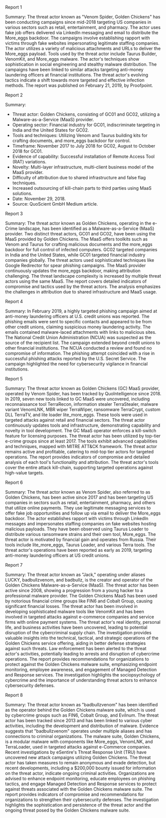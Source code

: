 
Report 1

Summary:
The threat actor known as "Venom Spider, Golden Chickens" has been conducting campaigns since mid-2018 targeting US companies in various sectors such as retail, entertainment, and pharmacy. The actor uses fake job offers delivered via LinkedIn messaging and email to distribute the More_eggs backdoor. The campaigns involve establishing rapport with victims through fake websites impersonating legitimate staffing companies. The actor utilizes a variety of malicious attachments and URLs to deliver the More_eggs payload. Tools used by the threat actor include Taurus Builder, VenomKit, and More_eggs malware. The actor's techniques show sophistication in social engineering and stealthy malware distribution. The campaigns have been linked to similar attacks targeting anti-money laundering officers at financial institutions. The threat actor's evolving tactics indicate a shift towards more targeted and effective infection methods. The report was published on February 21, 2019, by Proofpoint.





Report 2

Summary:
- Threat actor: Golden Chickens, consisting of GC01 and GC02, utilizing a Malware-as-a-Service (MaaS) provider.
- Operating sector: Financial industry for GC01, indiscriminate targeting in India and the United States for GC02.
- Tools and techniques: Utilizing Venom and Taurus building kits for crafting documents, and more_eggs backdoor for control.
- Timeframe: November 2017 to July 2018 for GC02, August to October 2018 for GC01.
- Evidence of capability: Successful installation of Remote Access Tool (RAT) variations.
- Novelty: Multi-layer infrastructure, multi-client business model of the MaaS provider.
- Difficulty of attribution due to shared infrastructure and false flag techniques.
- Increased outsourcing of kill-chain parts to third parties using MaaS solutions.
- Date: November 29, 2018.
- Source: QuoScient GmbH Medium article.





Report 3

Summary:
The threat actor known as Golden Chickens, operating in the e-Crime landscape, has been identified as a Malware-as-a-Service (MaaS) provider. Two distinct threat actors, GC01 and GC02, have been using the MaaS provided by Golden Chickens. The MaaS offers toolkits such as Venom and Taurus for crafting malicious documents and the more_eggs backdoor for full control of infected computers. GC02 targeted companies in India and the United States, while GC01 targeted financial industry companies globally. The threat actors used sophisticated techniques like Google Redirector for spear phishing campaigns. The MaaS provider continuously updates the more_eggs backdoor, making attribution challenging. The threat landscape complexity is increased by multiple threat actors using the same MaaS. The report covers detailed indicators of compromise and tactics used by the threat actors. The analysis emphasizes the challenges in attribution due to shared infrastructure and MaaS usage.





Report 4

Summary:
In February 2019, a highly targeted phishing campaign aimed at anti-money laundering officers at U.S. credit unions was reported. The phishing emails were sent to specific contacts and appeared to be from other credit unions, claiming suspicious money laundering activity. The emails contained malware-laced attachments with links to malicious sites. The National Credit Union Administration (NCUA) was suspected as the source of the recipient list. The campaign extended beyond credit unions to other financial institutions. The NCUA conducted a review and found no compromise of information. The phishing attempt coincided with a rise in successful phishing attacks reported by the U.S. Secret Service. The campaign highlighted the need for cybersecurity vigilance in financial institutions.





Report 5

Summary:
The threat actor known as Golden Chickens (GC) MaaS provider, operated by Venom Spider, has been tracked by QuoIntelligence since 2018. In 2019, seven new tools linked to GC MaaS were uncovered, including reconnaissance tool TerraRecon, information stealer TerraStealer, malware variant VenomLNK, MBR wiper TerraWiper, ransomware TerraCrypt, custom DLL TerraTV, and lite loader lite_more_eggs. These tools were used in targeted attacks against retail and financial sectors. The threat actor continuously updates tools and infrastructure, demonstrating capability and novelty in tool development. The GC MaaS operator enforces a kill-switch feature for licensing purposes. The threat actor has been utilized by top-tier e-crime groups since at least 2017. The tools exhibit advanced capabilities and techniques, mapped with MITRE ATT&CK framework. The threat actor remains active and profitable, catering to mid-top tier actors for targeted operations. The report provides indicators of compromise and detailed analysis of each tool's functionality and attribution. The threat actor's tools cover the entire attack kill-chain, supporting targeted operations against high-value targets.





Report 6

Summary:
The threat actor known as Venom Spider, also referred to as Golden Chickens, has been active since 2017 and has been targeting US companies in sectors such as retail, entertainment, pharmacy, and others that utilize online payments. They use legitimate messaging services to offer fake job opportunities and follow up via email to deliver the More_eggs backdoor. The actor establishes rapport with victims through LinkedIn messages and impersonates staffing companies on fake websites hosting malicious payloads. They have been observed using Taurus Loader to distribute various ransomware strains and their own tool, More_eggs. The threat actor is motivated by financial gain and operates from Russia. Their tools include lite_more_eggs, Taurus Loader, and various Terra tools. The threat actor's operations have been reported as early as 2019, targeting anti-money laundering officers at US credit unions.





Report 7

Summary:
The threat actor known as "Jack," operating under aliases LUCKY, badbullzvenom, and badbullz, is the creator and operator of the Golden Chickens Malware-as-a-Service (MaaS). The threat actor has been active since 2008, showing a progression from a young hacker to a professional malware provider. The Golden Chickens MaaS has been used by notorious financial crime groups like FIN6 and Cobalt Group, causing significant financial losses. The threat actor has been involved in developing sophisticated malware tools like VenomKit and has been involved in targeted attacks against e-commerce companies and service firms with online payment systems. The threat actor's real identity, personal life, and business activities have been uncovered, leading to potential disruption of the cybercriminal supply chain. The investigation provides valuable insights into the technical, tactical, and strategic operations of the Golden Chickens service offering, aiding in better defense strategies against such threats. Law enforcement has been alerted to the threat actor's activities, potentially leading to arrests and disruption of cybercrime operations. The report provides recommendations for organizations to protect against the Golden Chickens malware suite, emphasizing endpoint monitoring, employee awareness, and engagement of Managed Detection and Response services. The investigation highlights the sociopsychology of cybercrime and the importance of understanding threat actors to enhance cybersecurity defenses.





Report 8

Summary:
The threat actor known as "badbullzvenom" has been identified as the operator behind the Golden Chickens malware suite, which is used by cybercrime groups such as FIN6, Cobalt Group, and Evilnum. The threat actor has been tracked since 2013 and has been linked to various cyber activities, including the development and distribution of malware. Evidence suggests that "badbullzvenom" operates under multiple aliases and has connections to criminal organizations. The malware suite, Golden Chickens, is a modular malware with components like More_eggs, VenomLNK, and TerraLoader, used in targeted attacks against e-Commerce companies. Recent investigations by eSentire's Threat Response Unit (TRU) have uncovered new attack campaigns utilizing Golden Chickens. The threat actor has taken measures to remain anonymous and evade detection, but recent developments, including a $200,000 bounty issued for information on the threat actor, indicate ongoing criminal activities. Organizations are advised to enhance endpoint monitoring, educate employees on phishing tactics, and engage Managed Detection and Response services to protect against threats associated with the Golden Chickens malware suite. The report provides indicators of compromise and recommendations for organizations to strengthen their cybersecurity defenses. The investigation highlights the sophistication and persistence of the threat actor and the ongoing threat posed by the Golden Chickens malware suite.


